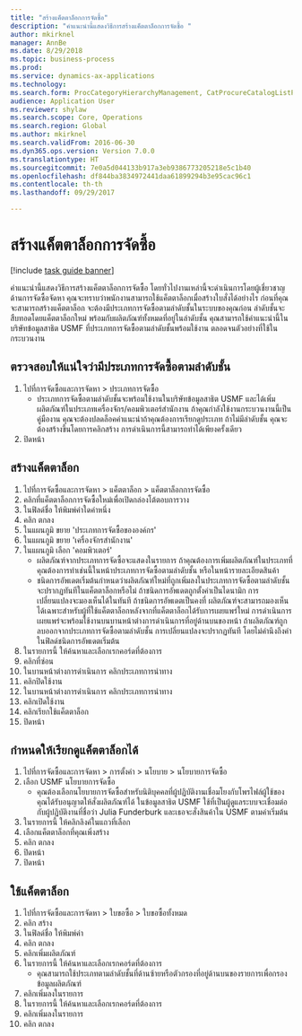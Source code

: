 ```yaml
--- 
title: "สร้างแค็ตตาล็อกการจัดซื้อ"
description: "คำแนะนำนี้แสดงวิธีการสร้างแค็ตตาล็อกการจัดซื้อ "
author: mkirknel
manager: AnnBe
ms.date: 8/29/2018
ms.topic: business-process
ms.prod: 
ms.service: dynamics-ax-applications
ms.technology: 
ms.search.form: ProcCategoryHierarchyManagement, CatProcureCatalogListPage, CatProcureCatalogCreate, CatProcureCatalogEdit, SysPolicyListPage, SysPolicy, CatCatalogPolicyRule, PurchReqTableListPage, PurchReqCreate, PurchReqTable, PurchReqAddItem
audience: Application User
ms.reviewer: shylaw
ms.search.scope: Core, Operations
ms.search.region: Global
ms.author: mkirknel
ms.search.validFrom: 2016-06-30
ms.dyn365.ops.version: Version 7.0.0
ms.translationtype: HT
ms.sourcegitcommit: 7e0a5d044133b917a3eb9386773205218e5c1b40
ms.openlocfilehash: df844ba3834972441daa61899294b3e95cac96c1
ms.contentlocale: th-th
ms.lasthandoff: 09/29/2017

---
```

# <a name="create-a-procurement-catalog"></a>สร้างแค็ตตาล็อกการจัดซื้อ

[!include [task guide banner](../../includes/task-guide-banner.md)]

คำแนะนำนี้แสดงวิธีการสร้างแค็ตตาล็อกการจัดซื้อ  โดยทั่วไปงานเหล่านี้จะดำเนินการโดยผู้เชี่ยวชาญด้านการจัดซื้อจัดหา  คุณจะทราบว่าพนักงานสามารถใช้แค็ตตาล็อกเมื่อสร้างใบสั่งได้อย่างไร ก่อนที่คุณจะสามารถสร้างแค็ตตาล็อก จะต้องมีประเภทการจัดซื้อตามลำดับชั้นในระบบของคุณก่อน ลำดับชั้นจะสืบทอดโดยแค็ตตาล็อกใหม่ พร้อมกับผลิตภัณฑ์ทั้งหมดที่อยู่ในลำดับชั้น คุณสามารถใช้คำแนะนำนี้ในบริษัทข้อมูลสาธิต USMF ที่ประเภทการจัดซื้อตามลำดับชั้นพร้อมใช้งาน ตลอดจนตัวอย่างที่ใช้ในกระบวนงาน


## <a name="ensure-that-a-procurement-category-hierarchy-exists"></a>ตรวจสอบให้แน่ใจว่ามีประเภทการจัดซื้อตามลำดับชั้น
1. ไปที่การจัดซื้อและการจัดหา > ประเภทการจัดซื้อ
    * ประเภทการจัดซื้อตามลำดับชั้นจะพร้อมใช้งานในบริษัทข้อมูลสาธิต USMF และได้เพิ่มผลิตภัณฑ์ในประเภทเครื่องจักร/คอมพิวเตอร์สำนักงาน  ถ้าคุณกำลังใช้งานกระบวนงานนี้เป็นคู่มืองาน คุณจะต้องปลดล็อคคำแนะนำถ้าคุณต้องการเรียกดูประเภท ถ้าไม่มีลำดับชั้น คุณจะต้องสร้างขึ้นโดยการคลิกสร้าง  การดำเนินการนี้สามารถทำได้เพียงครั้งเดียว  
2. ปิดหน้า

## <a name="create-a-catalog"></a>สร้างแค็ตตาล็อก
1. ไปที่การจัดซื้อและการจัดหา > แค็ตตาล็อก > แค็ตตาล็อกการจัดซื้อ
2. คลิกที่แค็ตตาล็อกการจัดซื้อใหม่เพื่อเปิดกล่องโต้ตอบการวาง
3. ในฟิลด์ชื่อ ให้พิมพ์ค่าใดค่าหนึ่ง
4. คลิก ตกลง
5. ในแผนภูมิ ขยาย 'ประเภทการจัดซื้อขององค์กร'
6. ในแผนภูมิ ขยาย 'เครื่องจักรสำนักงาน'
7. ในแผนภูมิ เลือก 'คอมพิวเตอร์'
    * ผลิตภัณฑ์จากประเภทการจัดซื้อจะแสดงในรายการ  ถ้าคุณต้องการเพิ่มผลิตภัณฑ์ในประเภทที่คุณต้องการทำเช่นนี้ในหน้าประเภทการจัดซื้อตามลำดับชั้น หรือในหน้ารายละเอียดสินค้า  
    * ชนิดการอัพเดตเริ่มต้นกำหนดว่าผลิตภัณฑ์ใหม่ที่ถูกเพิ่มลงในประเภทการจัดซื้อตามลำดับชั้นจะปรากฏทันทีในแค็ตตาล็อกหรือไม่  ถ้าชนิดการอัพเดตถูกตั้งค่าเป็นไดนามิก การเปลี่ยนแปลงจะมองเห็นได้ในทันที ถ้าชนิดการอัพเดตเป็นคงที่ ผลิตภัณฑ์จะสามารถมองเห็นได้เฉพาะสำหรับผู้ที่ใช้แค็ตตาล็อกหลังจากที่แค็ตตาล็อกได้รับการเผยแพร่ใหม่ การดำเนินการเผยแพร่จะพร้อมใช้งานบนบานหน้าต่างการดำเนินการที่อยู่ด้านบนของหน้า ถ้าผลิตภัณฑ์ถูกลบออกจากประเภทการจัดซื้อตามลำดับชั้น การเปลี่ยนแปลงจะปรากฏทันที โดยไม่คำนึงถึงค่าในฟิลด์ชนิดการอัพเดตเริ่มต้น  
8. ในรายการนี้ ให้ค้นหาและเลือกเรกคอร์ดที่ต้องการ
9. คลิกที่ซ่อน
10. ในบานหน้าต่างการดำเนินการ คลิกประเภทการนำทาง
11. คลิกปิดใช้งาน
12. ในบานหน้าต่างการดำเนินการ คลิกประเภทการนำทาง
13. คลิกเปิดใช้งาน
14. คลิกเรียกใช้แค็ตตาล็อก
15. ปิดหน้า

## <a name="make-the-catalog-visible"></a>กำหนดให้เรียกดูแค็ตตาล็อกได้
1. ไปที่การจัดซื้อและการจัดหา > การตั้งค่า > นโยบาย > นโยบายการจัดซื้อ
2. เลือก USMF นโยบายการจัดซื้อ
    * คุณต้องเลือกนโยบายการจัดซื้อสำหรับนิติบุคคลที่ผู้ปฏิบัติงานเชื่อมโยงกับโพรไฟล์ผู้ใช้ของคุณได้รับอนุญาตให้สั่งผลิตภัณฑ์ได้ ในข้อมูลสาธิต USMF ใช้ที่เป็นผู้ดูแลระบบจะเชื่อมต่อกับผู้ปฏิบัติงานที่ชื่อว่า Julia Funderburk และเธอจะสั่งสินค้าใน USMF ตามค่าเริ่มต้น  
3. ในรายการนี้ ให้คลิกลิงค์ในแถวที่เลือก
4. เลือกแค็ตตาล็อกที่คุณเพิ่งสร้าง
5. คลิก ตกลง
6. ปิดหน้า
7. ปิดหน้า

## <a name="use-the-catalog"></a>ใช้แค็ตตาล็อก
1. ไปที่การจัดซื้อและการจัดหา > ใบขอซื้อ > ใบขอซื้อทั้งหมด
2. คลิก สร้าง
3. ในฟิลด์ชื่อ ให้พิมพ์ค่า 
4. คลิก ตกลง
5. คลิกเพิ่มผลิตภัณฑ์
6. ในรายการนี้ ให้ค้นหาและเลือกเรกคอร์ดที่ต้องการ
    * คุณสามารถใช้ประเภทตามลำดับชั้นที่ด้านซ้ายหรือตัวกรองที่อยู่ด้านบนของรายการเพื่อกรองข้อมูลผลิตภัณฑ์  
7. คลิกเพิ่มลงในรายการ
8. ในรายการนี้ ให้ค้นหาและเลือกเรกคอร์ดที่ต้องการ
9. คลิกเพิ่มลงในรายการ
10. คลิก ตกลง


